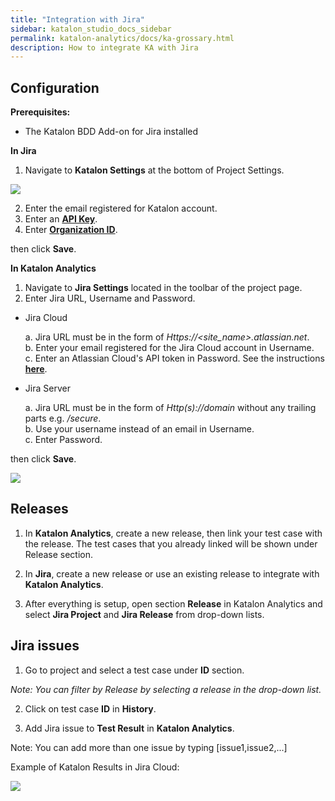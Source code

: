 ```yaml
---
title: "Integration with Jira" 
sidebar: katalon_studio_docs_sidebar
permalink: katalon-analytics/docs/ka-grossary.html 
description: How to integrate KA with Jira
---
```

## Configuration

**Prerequisites:**
* The Katalon BDD Add-on for Jira installed 

**In Jira**

1. Navigate to **Katalon Settings** at the bottom of Project Settings.

![](https://github.com/katalon-studio/docs-images/raw/master/katalon-analytics/docs/jira-ka-configure/1-jira-ka-config.png)

2. Enter the email registered for Katalon account.
3. Enter an **[API Key](https://docs.katalon.com/katalon-analytics/docs/api-key.html)**.
4. Enter **[Organization ID](https://docs.katalon.com/katalon-analytics/docs/getting-started.html)**.

then click **Save**.

**In Katalon Analytics**

1. Navigate to **Jira Settings** located in the toolbar of the project page.
2. Enter Jira URL, Username and Password.

* Jira Cloud

    a. Jira URL must be in the form of _Https://<site_name>.atlassian.net_.\
    b. Enter your email registered for the Jira Cloud account in Username.\
    c. Enter an Atlassian Cloud's API token in Password. See the instructions **[here](https://confluence.atlassian.com/cloud/api-tokens-938839638.html)**.

* Jira Server

    a. Jira URL must be in the form of _Http(s)://domain_ without any trailing parts e.g. _/secure_.\
    b. Use your username instead of an email in Username.\
    c. Enter Password.

then click **Save**. 

![](https://github.com/katalon-studio/docs-images/raw/master/katalon-analytics/docs/jira-ka-configure/2-jira-ka-config.png)

## Releases


1. In **Katalon Analytics**, create a new release, then link your test case with the release. The test cases that you already linked will be shown under Release section.

2. In **Jira**, create a new release or use an existing release to integrate with **Katalon Analytics**. 


3. After everything is setup, open section **Release** in Katalon Analytics and select **Jira Project** and **Jira Release** from drop-down lists.


## Jira issues

1. Go to project and select a test case under **ID** section.

*Note: You can filter by Release by selecting a release in the drop-down list.*


2. Click on test case **ID** in **History**.


3. Add Jira issue to **Test Result** in **Katalon Analytics**.


Note: You can add more than one issue by typing [issue1,issue2,...]

Example of Katalon Results in Jira Cloud:

![](https://github.com/katalon-studio/docs-images/raw/master/katalon-analytics/docs/jira-ka-configure/3-jira-release.png)


